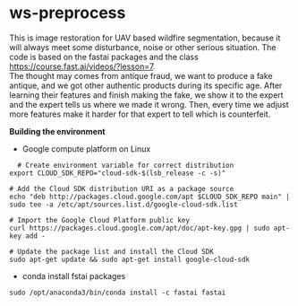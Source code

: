 # ws-preprocess
This is image restoration for UAV based wildfire segmentation, because it will always meet some disturbance, noise or other serious situation. 
The code is based on the fastai packages and the class https://course.fast.ai/videos/?lesson=7.  
The thought may comes from antique fraud, we want to produce a fake antique, and we got other authentic products during its specific age. After learning their features and finish making the fake, we show it to the expert and the expert tells us where we made it wrong. Then, every time we adjust more features make it harder for that expert to tell which is counterfeit. 

**Building the environment**  
* Google compute platform on Linux
```
  # Create environment variable for correct distribution
export CLOUD_SDK_REPO="cloud-sdk-$(lsb_release -c -s)"

# Add the Cloud SDK distribution URI as a package source
echo "deb http://packages.cloud.google.com/apt $CLOUD_SDK_REPO main" | sudo tee -a /etc/apt/sources.list.d/google-cloud-sdk.list

# Import the Google Cloud Platform public key
curl https://packages.cloud.google.com/apt/doc/apt-key.gpg | sudo apt-key add -

# Update the package list and install the Cloud SDK
sudo apt-get update && sudo apt-get install google-cloud-sdk
```
  
* conda install fstai packages
```
sudo /opt/anaconda3/bin/conda install -c fastai fastai
```
